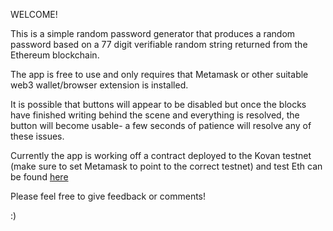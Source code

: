 WELCOME!

This is a simple random password generator that produces a random password based on a 77 digit verifiable random string returned from the Ethereum blockchain.

The app is free to use and only requires that Metamask or other suitable web3 wallet/browser extension is installed.

It is possible that buttons will appear to be disabled but once the blocks have finished writing behind the scene and everything is resolved, the button will become usable- a few seconds of patience will resolve any of these issues.

Currently the app is working off a contract deployed to the Kovan testnet (make sure to set Metamask to point to the correct testnet) and test Eth can be found [here](https://gitter.im/kovan-testnet/faucet)

Please feel free to give feedback or comments!

:)
